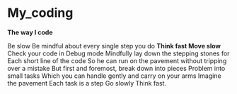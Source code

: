 # My_coding
**The way I code**

Be slow
Be mindful about every single step you do
**Think fast
Move slow**
Check your code in Debug mode
Mindfully lay down the stepping stones for 
Each short line of the code
So he can run on the pavement without tripping over a mistake
But first and foremost, break down into pieces
Problem into small tasks
Which you can handle gently and carry on your arms
Imagine the pavement 
Each task is a step
Go slowly
Think fast. 
